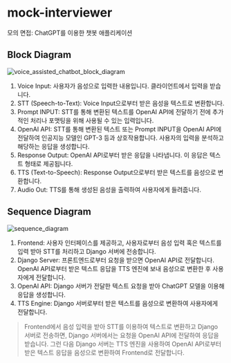 # mock-interviewer
모의 면접: ChatGPT를 이용한 챗봇 애플리케이션
## Block Diagram
![voice_assisted_chatbot_block_diagram](https://github.com/sungbinlee/mock-interviewer/assets/52542229/50c0dee2-cb8e-4c4c-b97c-a70bbe32b139)
1. Voice Input: 사용자가 음성으로 입력한 내용입니다. 클라이언트에서 입력을 받습니다.
2. STT (Speech-to-Text): Voice Input으로부터 받은 음성을 텍스트로 변환합니다.
3. Prompt INPUT: STT를 통해 변환된 텍스트를 OpenAI API에 전달하기 전에 추가적인 처리나 포맷팅을 위해 사용될 수 있는 입력입니다.
4. OpenAI API: STT를 통해 변환된 텍스트 또는 Prompt INPUT을 OpenAI API에 전달하여 인공지능 모델인 GPT-3 등과 상호작용합니다. 사용자의 입력을 분석하고 해당하는 응답을 생성합니다.
5. Response Output: OpenAI API로부터 받은 응답을 나타냅니다. 이 응답은 텍스트 형태로 제공됩니다.
6. TTS (Text-to-Speech): Response Output으로부터 받은 텍스트를 음성으로 변환합니다.
7. Audio Out: TTS를 통해 생성된 음성을 출력하여 사용자에게 들려줍니다.
## Sequence Diagram 
![sequence_diagram](https://github.com/sungbinlee/mock-interviewer/assets/52542229/dd53bcb3-e95a-4982-9931-ebd93d7547b2)


1. Frontend: 사용자 인터페이스를 제공하고, 사용자로부터 음성 입력 혹은 텍스트를 입력 받아 STT를 처리하고 Django 서버에 전송합니다.
2. Django Server: 프론트엔드로부터 요청을 받으면 OpenAI API로 전달합니다. OpenAI API로부터 받은 텍스트 응답을 TTS 엔진에 보내 음성으로 변환한 후 사용자에게 전달합니다.
3. OpenAI API: Django 서버가 전달한 텍스트 요청을 받아 ChatGPT 모델을 이용해 응답을 생성합니다.
4. TTS Engine: Django 서버로부터 받은 텍스트를 음성으로 변환하여 사용자에게 전달합니다.

> Frontend에서 음성 입력을 받아 STT를 이용하여 텍스트로 변환하고 Django 서버로 전송하면, Django 서버에서는 요청을 OpenAI API에 전달하여 응답을 받습니다. 그런 다음 Django 서버는 TTS 엔진을 사용하여 OpenAI API로부터 받은 텍스트 응답을 음성으로 변환하여 Frontend로 전달합니다.




